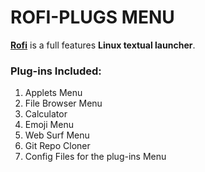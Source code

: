 # ROFI-PLUGS MENU

[**Rofi**](https://github.com/DaveDavenport/rofi) is a full features **Linux textual launcher**.

### Plug-ins Included:

1. Applets Menu
2. File Browser Menu
3. Calculator
4. Emoji Menu
5. Web Surf Menu
6. Git Repo Cloner
7. Config Files for the plug-ins Menu

